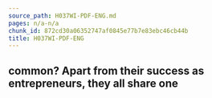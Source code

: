 ```yaml
---
source_path: H037WI-PDF-ENG.md
pages: n/a-n/a
chunk_id: 872cd30a06352747af0845e77b7e83ebc46cb44b
title: H037WI-PDF-ENG
---
```

## common? Apart from their success as entrepreneurs, they all share one
